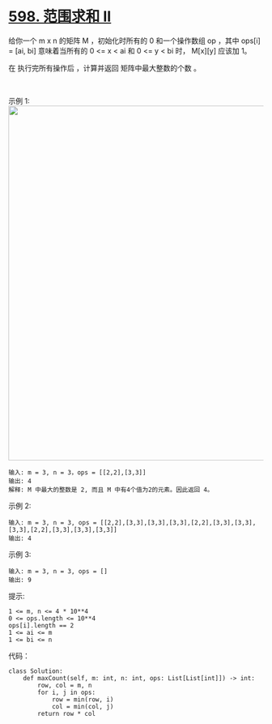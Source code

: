 # [598. 范围求和 II](https://leetcode.cn/problems/range-addition-ii/)

给你一个 m x n 的矩阵 M ，初始化时所有的 0 和一个操作数组 op ，其中 ops[i] = [ai, bi] 意味着当所有的 0 <= x < ai 和 0 <= y < bi 时， M[x][y] 应该加 1。

在 执行完所有操作后 ，计算并返回 矩阵中最大整数的个数 。

 

示例 1:
<img src="https://assets.leetcode.com/uploads/2020/10/02/ex1.jpg" width="700" />

```
输入: m = 3, n = 3，ops = [[2,2],[3,3]]
输出: 4
解释: M 中最大的整数是 2, 而且 M 中有4个值为2的元素。因此返回 4。
```
示例 2:
```
输入: m = 3, n = 3, ops = [[2,2],[3,3],[3,3],[3,3],[2,2],[3,3],[3,3],[3,3],[2,2],[3,3],[3,3],[3,3]]
输出: 4
```
示例 3:
```
输入: m = 3, n = 3, ops = []
输出: 9
```

提示:
```
1 <= m, n <= 4 * 10**4
0 <= ops.length <= 10**4
ops[i].length == 2
1 <= ai <= m
1 <= bi <= n
```

代码：
```python3
class Solution:
    def maxCount(self, m: int, n: int, ops: List[List[int]]) -> int:
        row, col = m, n
        for i, j in ops:
            row = min(row, i)
            col = min(col, j)
        return row * col
```